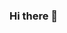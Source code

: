 ### Hi there 👋

<!--
**Mbamah/mbamah** is a ✨ _special_ ✨ repository because its `README.md` (this file) appears on your GitHub profile.

Here are some ideas to get you started:

- 🔭 I’m currently working on an Admin Dashboard
- 🌱 I’m currently learning Redux
- 👯 I’m looking to collaborate on anything but should use cool technologies or relate to the stacks I do
- 🤔 I’m looking for help with ...
- 💬 Ask me about on how to cook except on dancing😂
- 📫 How to reach me: mbamah1999@gmail.com, https://www.linkedin.com/in/bmbabilah/, calls or text +233 202266556
- ⚡ Fun fact: I can dance🤣
-->
